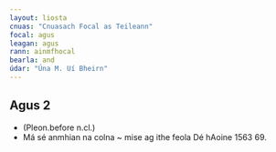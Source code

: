 ```yaml
---
layout: liosta
cnuas: "Cnuasach Focal as Teileann"
focal: agus
leagan: agus
rann: ainmfhocal
bearla: and
údar: "Úna M. Uí Bheirn"
---
```


## Agus 2

* (Pleon.before n.cl.) 
* Má sé anmhian na colna ~ mise ag ithe feola 
Dé hAoine 1563 69. 